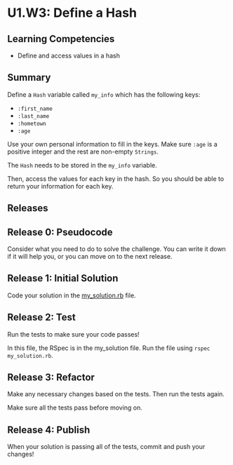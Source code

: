 # U1.W3: Define a Hash

## Learning Competencies
- Define and access values in a hash

## Summary
Define a `Hash` variable called `my_info` which has the following keys:

* `:first_name`
* `:last_name`
* `:hometown`
* `:age`

Use your own personal information to fill in the keys.  Make sure `:age` is a positive integer and the rest are non-empty `Strings`.

The `Hash` needs to be stored in the `my_info` variable.

Then, access the values for each key in the hash. So you should be able to return your information for each key.

## Releases

## Release 0: Pseudocode
Consider what you need to do to solve the challenge. You can write it down if it will help you, or you can move on to the next release.

## Release 1: Initial Solution
Code your solution in the [my_solution.rb](my_solution.rb) file.

## Release 2: Test
Run the tests to make sure your code passes!

In this file, the RSpec is in the my_solution file. Run the file using `rspec my_solution.rb`.

## Release 3: Refactor
Make any necessary changes based on the tests. Then run the tests again.

Make sure all the tests pass before moving on.

## Release 4: Publish
When your solution is passing all of the tests, commit and push your changes!